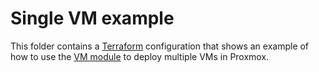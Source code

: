 # Single VM example

This folder contains a [Terraform](https://www.terraform.io/) configuration that shows an example of how to 
use the [VM module](../../../modules/vm-module/) to deploy multiple VMs in Proxmox.